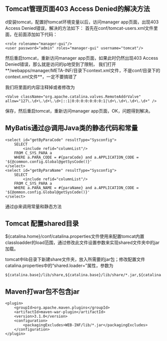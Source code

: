 


<span id= "20173901">Tomcat管理页面403 Access Denied的解决方法</span>
----------

d安装tomcat，配置好tomcat环境变量以后，访问manager app页面，出现403 Access Denied错误，解决的方法如下：
首先在conf/tomcat-users.xml文件里面，在</tomcat-users>前面添加如下代码：

	<role rolename="manager-gui"/>  
	<user password="admin" roles="manager-gui" username="tomcat"/>  


然后重启tomcat，重新访问manager app页面，如果此时仍然出现403 Access Denied错误，那么就是访问的ip地受到了限制，
我们打开**/webapps/manager/META-INF/目录下context.xml文件，不是conf/目录下的context.xml文件**，一定不要搞错了


我们将里面的内容注释掉或者修改为

	<Valve className="org.apache.catalina.valves.RemoteAddrValve"  
	allow="127\.\d+\.\d+\.\d+|::1|0:0:0:0:0:0:0:1|\d+\.\d+\.\d+\.\d+" />  

保存，然后重启tomcat，重新访问manager app页面，OK，问题得到解决。


<span id= "20173902">MyBatis通过@调用Java类的静态代码和常量</span>
----------

	<select id="getByParaCode" resultType="Sysconfig">  
	    SELECT   
	        <include refid="columnList"/>  
	    FROM C_SYS_PARA a  
	    WHERE a.PARA_CODE = #{paraCode} and a.APPLICATION_CODE = '${@common.config.Global@getSysCode()}'  
	</select>  
	<select id="getByParaName" resultType="Sysconfig">  
	    SELECT   
	        <include refid="columnList"/>  
	    FROM C_SYS_PARA a  
	    WHERE a.PARA_NAME = #{paraName} and a.APPLICATION_CODE = '${@ommon.config.Global@getSysCode()}'  
	</select>

  
通过@来调用常量和静态方法



<span id= "20173903">Tomcat 配置shared目录</span>
----------
${catalina.home}/conf/catalina.properties文件使用来配置tomcat内置classloadder的load范围，通过修改此文件设置参数来实现shared文件夹中的jar加载。

tomcat中lib目录下新建share文件夹，放入所需要的jar包；修改配置文件catalina.properties中的“shared.loader=”属性，参数为

	${catalina.base}/lib/share,${catalina.base}/lib/share/*.jar,${catalina.home}/lib/share,${catalina.home}/lib/share/*.jar


<span id= "20173904">Maven打war包不包含jar</span>
----------

	<plugin>
		<groupId>org.apache.maven.plugins</groupId>
		<artifactId>maven-war-plugin</artifactId>
		<version>3.1.0</version>
		<configuration>
			<packagingExcludes>WEB-INF/lib/*.jar</packagingExcludes>
		</configuration>
	</plugin>